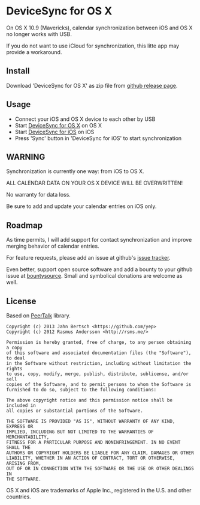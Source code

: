DeviceSync for OS X
===================

On OS X 10.9 (Mavericks), calendar synchronization between iOS and OS X no longer works with USB.

If you do not want to use iCloud for synchronization, this litte app may provide a workaround.

Install
-------

Download 'DeviceSync for OS X' as zip file from [github release page](https://github.com/yep/DeviceSync-for-OS-X/releases).

Usage
-----

 * Connect your iOS and OS X device to each other by USB
 * Start [DeviceSync for OS X](https://github.com/yep/DeviceSync-for-OS-X) on OS X
 * Start [DeviceSync for iOS](https://github.com/yep/DeviceSync-for-iOS) on iOS
 * Press 'Sync' button in 'DeviceSync for iOS' to start synchronization

WARNING
-------

Synchronization is currently one way: from iOS to OS X.

ALL CALENDAR DATA ON YOUR OS X DEVICE WILL BE OVERWRITTEN!

No warranty for data loss.

Be sure to add and update your calendar entries on iOS only.

Roadmap
-------

As time permits, I will add support for contact synchronization and improve merging behavior of calendar entries.

For feature requests, please add an issue at github's [issue tracker](https://github.com/yep/DeviceSync-for-iOS/issues).

Even better, support open source software and add a bounty to your github issue at [bountysource](https://www.bountysource.com/). Small and symbolical donations are welcome as well.

License
-------

Based on [PeerTalk](https://github.com/rsms/peertalk) library.

```
Copyright (c) 2013 Jahn Bertsch <https://github.com/yep>
Copyright (c) 2012 Rasmus Andersson <http://rsms.me/>

Permission is hereby granted, free of charge, to any person obtaining a copy
of this software and associated documentation files (the "Software"), to deal
in the Software without restriction, including without limitation the rights
to use, copy, modify, merge, publish, distribute, sublicense, and/or sell
copies of the Software, and to permit persons to whom the Software is
furnished to do so, subject to the following conditions:

The above copyright notice and this permission notice shall be included in
all copies or substantial portions of the Software.

THE SOFTWARE IS PROVIDED "AS IS", WITHOUT WARRANTY OF ANY KIND, EXPRESS OR
IMPLIED, INCLUDING BUT NOT LIMITED TO THE WARRANTIES OF MERCHANTABILITY,
FITNESS FOR A PARTICULAR PURPOSE AND NONINFRINGEMENT. IN NO EVENT SHALL THE
AUTHORS OR COPYRIGHT HOLDERS BE LIABLE FOR ANY CLAIM, DAMAGES OR OTHER
LIABILITY, WHETHER IN AN ACTION OF CONTRACT, TORT OR OTHERWISE, ARISING FROM,
OUT OF OR IN CONNECTION WITH THE SOFTWARE OR THE USE OR OTHER DEALINGS IN
THE SOFTWARE.
```

OS X and iOS are trademarks of Apple Inc., registered in the U.S. and other countries. 
